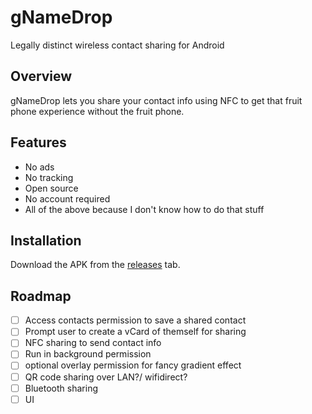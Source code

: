# gNameDrop
Legally distinct wireless contact sharing for Android
## Overview
gNameDrop lets you share your contact info using NFC to get that fruit phone experience without the fruit phone.
## Features
- No ads
- No tracking
- Open source
- No account required
- All of the above because I don't know how to do that stuff
## Installation
Download the APK from the [releases]() tab.
## Roadmap
- [ ] Access contacts permission to save a shared contact
- [ ] Prompt user to create a vCard of themself for sharing
- [ ] NFC sharing to send contact info
- [ ] Run in background permission
- [ ] optional overlay permission for fancy gradient effect
- [ ] QR code sharing over LAN?/ wifidirect?
- [ ] Bluetooth sharing
- [ ] UI
